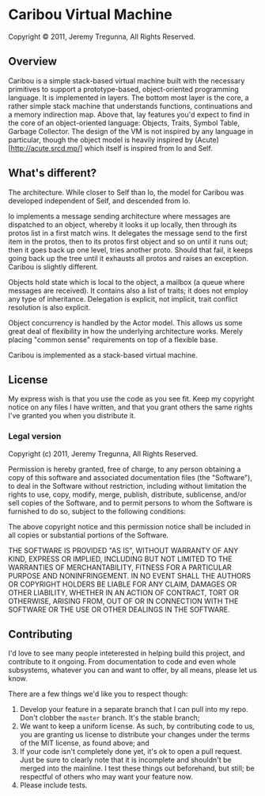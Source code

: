 # Caribou Virtual Machine
Copyright © 2011, Jeremy Tregunna, All Rights Reserved.

## Overview

Caribou is a simple stack-based virtual machine built with the necessary primitives to support a prototype-based, object-oriented programming language. It is implemented in layers. The bottom most layer is the core, a rather simple stack machine that understands functions, continuations and a memory indirection map. Above that, lay features you'd expect to find in the core of an object-oriented language: Objects, Traits, Symbol Table, Garbage Collector. The design of the VM is not inspired by any language in particular, though the object model is heavily inspired by (Acute)[http://acute.srcd.mp/] which itself is inspired from Io and Self.

## What's different?

The architecture. While closer to Self than Io, the model for Caribou was developed independent of Self, and descended from Io.

Io implements a message sending architecture where messages are dispatched to an object, whereby it looks it up locally, then through its protos list in a first match wins. It delegates the message send to the first item in the protos, then to its protos first object and so on until it runs out; then it goes back up one level, tries another proto. Should that fail, it keeps going back up the tree until it exhausts all protos and raises an exception. Caribou is slightly different.

Objects hold state which is local to the object, a mailbox (a queue where messages are received). It contains also a list of traits; it does not employ any type of inheritance. Delegation is explicit, not implicit, trait conflict resolution is also explicit.

Object concurrency is handled by the Actor model. This allows us some great deal of flexibility in how the underlying architecture works. Merely placing "common sense" requirements on top of a flexible base.

Caribou is implemented as a stack-based virtual machine.

## License

My express wish is that you use the code as you see fit. Keep my copyright notice on any files I have written, and that you grant others the same rights I've granted you when you distribute it.

### Legal version

Copyright (c) 2011, Jeremy Tregunna, All Rights Reserved.

Permission is hereby granted, free of charge, to any person obtaining
a copy of this software and associated documentation files (the
"Software"), to deal in the Software without restriction, including
without limitation the rights to use, copy, modify, merge, publish,
distribute, sublicense, and/or sell copies of the Software, and to
permit persons to whom the Software is furnished to do so, subject to
the following conditions:

The above copyright notice and this permission notice shall be
included in all copies or substantial portions of the Software.

THE SOFTWARE IS PROVIDED "AS IS", WITHOUT WARRANTY OF ANY KIND,
EXPRESS OR IMPLIED, INCLUDING BUT NOT LIMITED TO THE WARRANTIES OF
MERCHANTABILITY, FITNESS FOR A PARTICULAR PURPOSE AND
NONINFRINGEMENT. IN NO EVENT SHALL THE AUTHORS OR COPYRIGHT HOLDERS BE
LIABLE FOR ANY CLAIM, DAMAGES OR OTHER LIABILITY, WHETHER IN AN ACTION
OF CONTRACT, TORT OR OTHERWISE, ARISING FROM, OUT OF OR IN CONNECTION
WITH THE SOFTWARE OR THE USE OR OTHER DEALINGS IN THE SOFTWARE.

## Contributing

I'd love to see many people inteterested in helping build this project, and contribute to it ongoing. From documentation to code and even whole subsystems, whatever you can and want to offer, by all means, please let us know.

There are a few things we'd like you to respect though:

1. Develop your feature in a separate branch that I can pull into my repo. Don't clobber the `master` branch. It's the stable branch;
2. We want to keep a uniform license. As such, by contributing code to us, you are granting us license to distribute your changes under the terms of the MIT license, as found above; and
3. If your code isn't completely done yet, it's ok to open a pull request. Just be sure to clearly note that it is incomplete and shouldn't be merged into the mainline. I test these things out beforehand, but still; be respectful of others who may want your feature now.
4. Please include tests.
